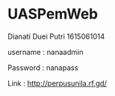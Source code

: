 # UASPemWeb

Dianati Duei Putri 1615061014

username : nanaadmin

Password : nanapass

Link : http://perpusunila.rf.gd/
